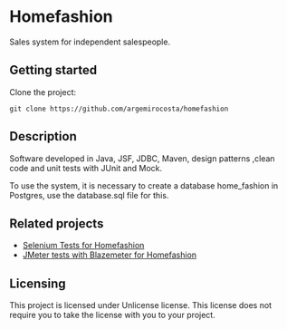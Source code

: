 # Homefashion

Sales system for independent salespeople. 

## Getting started

Clone the project:

```shell
git clone https://github.com/argemirocosta/homefashion
```

## Description

Software developed in Java, JSF, JDBC, Maven, design patterns ,clean code and unit tests with JUnit and Mock.

To use the system, it is necessary to create a database home_fashion in Postgres, use the database.sql file for this.

## Related projects

- [Selenium Tests for Homefashion](https://github.com/argemirocosta/homefashion_selenium)
- [JMeter tests with Blazemeter for Homefashion](https://github.com/argemirocosta/homefashion_jmeter)

## Licensing

This project is licensed under Unlicense license. This license does not require
you to take the license with you to your project.